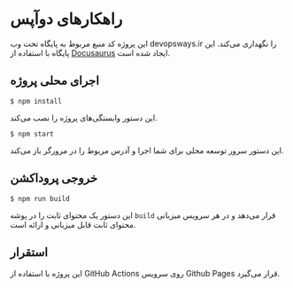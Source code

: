 # راهکارهای دوآپس

این پروژه کد منبع مربوط به پایگاه تحت وب devopsways.ir را نگهداری می‌کند. این پایگاه با استفاده از [Docusaurus](https://docusaurus.io/) ایجاد شده است.

## اجرای محلی پروژه

```
$ npm install
```

این دستور وابستگی‌های پروژه را نصب می‌کند.

```
$ npm start
```

این دستور سرور توسعه محلی برای شما اجرا و آدرس مربوط را در مرورگر باز می‌کند.

## خروجی پروداکشن

```
$ npm run build
```

این دستور یک محتوای ثابت را در پوشه `build` قرار می‌دهد و در هر سرویس میزبانی محتوای ثابت قابل میزبانی و ارائه است.


## استقرار

این پروژه با استفاده از GitHub Actions روی سرویس Github Pages قرار می‌گیرد.
